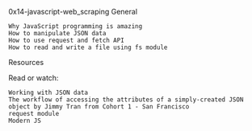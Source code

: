 0x14-javascript-web_scraping
General

    Why JavaScript programming is amazing
    How to manipulate JSON data
    How to use request and fetch API
    How to read and write a file using fs module

Resources

Read or watch:

    Working with JSON data
    The workflow of accessing the attributes of a simply-created JSON object by Jimmy Tran from Cohort 1 - San Francisco
    request module
    Modern JS

